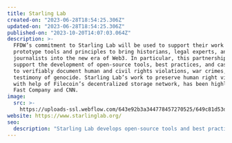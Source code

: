 ```yaml
---
title: Starling Lab
created-on: "2023-06-28T18:54:25.306Z"
updated-on: "2023-06-28T18:54:25.306Z"
published-on: "2023-10-20T14:07:03.064Z"
description: >-
  FFDW’s commitment to Starling Lab will be used to support their work to
  prototype tools and principles to bring historians, legal experts, and
  journalists into the new era of Web3. In particular, this partnership will
  support the development of open-source tools, best practices, and case studies
  to verifiably document human and civil rights violations, war crimes, and
  testimony of genocide. Starling Lab’s work to preserve human right violations,
  with help of Filecoin’s decentralized storage network, has been highlighted in
  Fast Company and CNN.
image:
  src: >-
    https://uploads-ssl.webflow.com/643e92b3a344778457270525/649c81d53d6f2b384d2aa16e_image.png
website: https://www.starlinglab.org/
seo:
  description: "Starling Lab develops open-source tools and best practices to document human rights violations and war crimes, leveraging Web3 and Filecoin for verifiable preservation."
---
```

